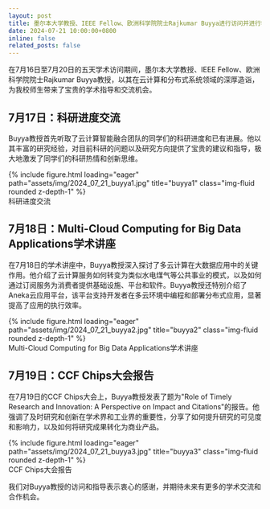 ```yaml
---
layout: post
title: 墨尔本大学教授、IEEE Fellow、欧洲科学院院士Rajkumar Buyya进行访问并进行学术指导
date: 2024-07-21 10:00:00+0800
inline: false
related_posts: false
---
```


在7月16日至7月20日的五天学术访问期间，墨尔本大学教授、IEEE Fellow、欧洲科学院院士Rajkumar Buyya教授，以其在云计算和分布式系统领域的深厚造诣，为我校师生带来了宝贵的学术指导和交流机会。

## 7月17日：科研进度交流
Buyya教授首先听取了云计算智能融合团队的同学们的科研进度和已有进展。他以其丰富的研究经验，对目前科研的问题以及研究方向提供了宝贵的建议和指导，极大地激发了同学们的科研热情和创新思维。

<div class="row">
    <div class="col-sm mt-3 mt-md-0">
        {% include figure.html loading="eager" path="assets/img/2024_07_21_buyya1.jpg" title="buyya1" class="img-fluid rounded z-depth-1" %}
    </div>
</div>
<div class="caption">
    科研进度交流
</div>

## 7月18日：Multi-Cloud Computing for Big Data Applications学术讲座
在7月18日的学术讲座中，Buyya教授深入探讨了多云计算在大数据应用中的关键作用。他介绍了云计算服务如何转变为类似水电煤气等公共事业的模式，以及如何通过订阅服务为消费者提供基础设施、平台和软件。Buyya教授还特别介绍了Aneka云应用平台，该平台支持开发者在多云环境中编程和部署分布式应用，显著提高了应用的执行效率。

<div class="row">
    <div class="col-sm mt-3 mt-md-0">
        {% include figure.html loading="eager" path="assets/img/2024_07_21_buyya2.jpg" title="buyya2" class="img-fluid rounded z-depth-1" %}
    </div>
</div>
<div class="caption">
Multi-Cloud Computing for Big Data Applications学术讲座
</div>

## 7月19日：CCF Chips大会报告
在7月19日的CCF Chips大会上，Buyya教授发表了题为"Role of Timely Research and Innovation: A Perspective on Impact and Citations"的报告。他强调了及时研究和创新在学术界和工业界的重要性，分享了如何提升研究的可见度和影响力，以及如何将研究成果转化为商业产品。

<div class="row">
    <div class="col-sm mt-3 mt-md-0">
        {% include figure.html loading="eager" path="assets/img/2024_07_21_buyya3.jpg" title="buyya3" class="img-fluid rounded z-depth-1" %}
    </div>
</div>
<div class="caption">
    CCF Chips大会报告
</div>

我们对Buyya教授的访问和指导表示衷心的感谢，并期待未来有更多的学术交流和合作机会。
